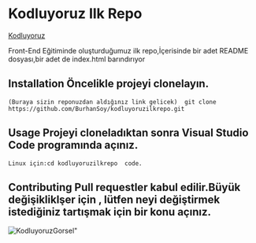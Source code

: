 # Kodluyoruz Ilk Repo 

[Kodluyoruz](https://app.patika.dev/courses/git/odev1) 

Front-End  Eğitiminde oluşturduğumuz ilk repo,İçerisinde bir adet README dosyası,bir adet de index.html barındırıyor 

## Installation Öncelikle projeyi clonelayın.
```
(Buraya sizin reponuzdan aldığınız link gelicek)  git clone https://github.com/BurhanSoy/kodluyoruzilkrepo.git
```
## Usage Projeyi cloneladıktan sonra Visual Studio Code programında açınız.  
```
Linux için:cd kodluyoruzilkrepo  code.  
```
## Contributing Pull requestler kabul edilir.Büyük değişikliklşer için , lütfen neyi değiştirmek istediğiniz tartışmak için bir konu açınız. 

![KodluyoruzGorsel](https://cdn.sanity.io/images/9kdepi1d/production/65c832d202a503b15d99e628f4313782f3ef50db-300x62.png)"

